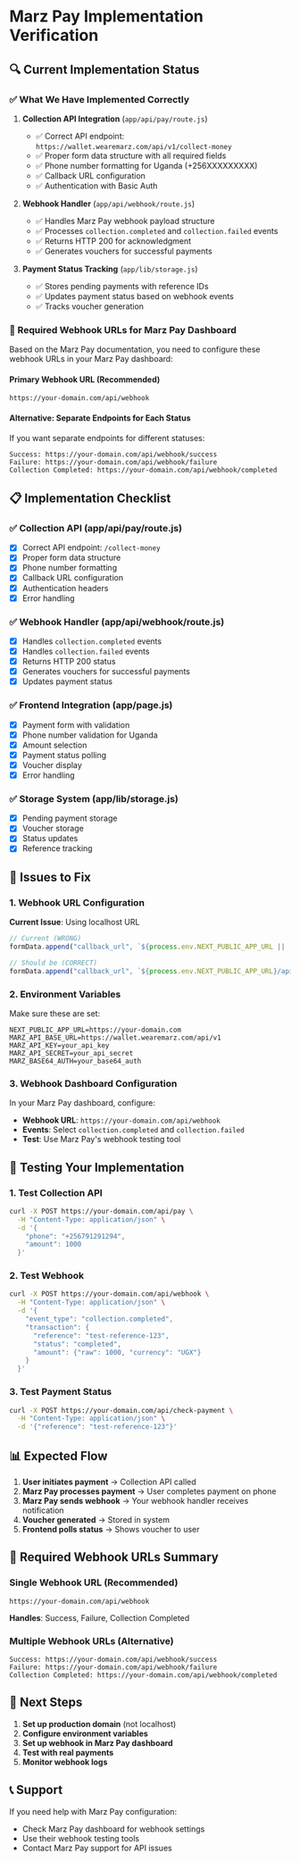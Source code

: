# Marz Pay Implementation Verification

## 🔍 Current Implementation Status

### ✅ What We Have Implemented Correctly

1. **Collection API Integration** (`app/api/pay/route.js`)
   - ✅ Correct API endpoint: `https://wallet.wearemarz.com/api/v1/collect-money`
   - ✅ Proper form data structure with all required fields
   - ✅ Phone number formatting for Uganda (+256XXXXXXXXX)
   - ✅ Callback URL configuration
   - ✅ Authentication with Basic Auth

2. **Webhook Handler** (`app/api/webhook/route.js`)
   - ✅ Handles Marz Pay webhook payload structure
   - ✅ Processes `collection.completed` and `collection.failed` events
   - ✅ Returns HTTP 200 for acknowledgment
   - ✅ Generates vouchers for successful payments

3. **Payment Status Tracking** (`app/lib/storage.js`)
   - ✅ Stores pending payments with reference IDs
   - ✅ Updates payment status based on webhook events
   - ✅ Tracks voucher generation

### 🔧 Required Webhook URLs for Marz Pay Dashboard

Based on the Marz Pay documentation, you need to configure these webhook URLs in your Marz Pay dashboard:

#### **Primary Webhook URL (Recommended)**
```
https://your-domain.com/api/webhook
```

#### **Alternative: Separate Endpoints for Each Status**
If you want separate endpoints for different statuses:

```
Success: https://your-domain.com/api/webhook/success
Failure: https://your-domain.com/api/webhook/failure  
Collection Completed: https://your-domain.com/api/webhook/completed
```

## 📋 Implementation Checklist

### ✅ Collection API (app/api/pay/route.js)
- [x] Correct API endpoint: `/collect-money`
- [x] Proper form data structure
- [x] Phone number formatting
- [x] Callback URL configuration
- [x] Authentication headers
- [x] Error handling

### ✅ Webhook Handler (app/api/webhook/route.js)
- [x] Handles `collection.completed` events
- [x] Handles `collection.failed` events
- [x] Returns HTTP 200 status
- [x] Generates vouchers for successful payments
- [x] Updates payment status

### ✅ Frontend Integration (app/page.js)
- [x] Payment form with validation
- [x] Phone number validation for Uganda
- [x] Amount selection
- [x] Payment status polling
- [x] Voucher display
- [x] Error handling

### ✅ Storage System (app/lib/storage.js)
- [x] Pending payment storage
- [x] Voucher storage
- [x] Status updates
- [x] Reference tracking

## 🚨 Issues to Fix

### 1. **Webhook URL Configuration**
**Current Issue**: Using localhost URL
```javascript
// Current (WRONG)
formData.append("callback_url", `${process.env.NEXT_PUBLIC_APP_URL || 'http://localhost:3000'}/api/webhook`);

// Should be (CORRECT)
formData.append("callback_url", `${process.env.NEXT_PUBLIC_APP_URL}/api/webhook`);
```

### 2. **Environment Variables**
Make sure these are set:
```env
NEXT_PUBLIC_APP_URL=https://your-domain.com
MARZ_API_BASE_URL=https://wallet.wearemarz.com/api/v1
MARZ_API_KEY=your_api_key
MARZ_API_SECRET=your_api_secret
MARZ_BASE64_AUTH=your_base64_auth
```

### 3. **Webhook Dashboard Configuration**
In your Marz Pay dashboard, configure:
- **Webhook URL**: `https://your-domain.com/api/webhook`
- **Events**: Select `collection.completed` and `collection.failed`
- **Test**: Use Marz Pay's webhook testing tool

## 🧪 Testing Your Implementation

### 1. **Test Collection API**
```bash
curl -X POST https://your-domain.com/api/pay \
  -H "Content-Type: application/json" \
  -d '{
    "phone": "+256791291294",
    "amount": 1000
  }'
```

### 2. **Test Webhook**
```bash
curl -X POST https://your-domain.com/api/webhook \
  -H "Content-Type: application/json" \
  -d '{
    "event_type": "collection.completed",
    "transaction": {
      "reference": "test-reference-123",
      "status": "completed",
      "amount": {"raw": 1000, "currency": "UGX"}
    }
  }'
```

### 3. **Test Payment Status**
```bash
curl -X POST https://your-domain.com/api/check-payment \
  -H "Content-Type: application/json" \
  -d '{"reference": "test-reference-123"}'
```

## 📊 Expected Flow

1. **User initiates payment** → Collection API called
2. **Marz Pay processes payment** → User completes payment on phone
3. **Marz Pay sends webhook** → Your webhook handler receives notification
4. **Voucher generated** → Stored in system
5. **Frontend polls status** → Shows voucher to user

## 🔗 Required Webhook URLs Summary

### **Single Webhook URL (Recommended)**
```
https://your-domain.com/api/webhook
```
**Handles**: Success, Failure, Collection Completed

### **Multiple Webhook URLs (Alternative)**
```
Success: https://your-domain.com/api/webhook/success
Failure: https://your-domain.com/api/webhook/failure
Collection Completed: https://your-domain.com/api/webhook/completed
```

## 🚀 Next Steps

1. **Set up production domain** (not localhost)
2. **Configure environment variables**
3. **Set up webhook in Marz Pay dashboard**
4. **Test with real payments**
5. **Monitor webhook logs**

## 📞 Support

If you need help with Marz Pay configuration:
- Check Marz Pay dashboard for webhook settings
- Use their webhook testing tools
- Contact Marz Pay support for API issues
